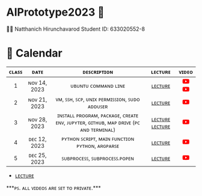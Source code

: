 # AIPrototype2023 🤖

🧑‍🎓 Natthanich Hirunchavarod Student ID: 633020552-8

# 📅 Calendar
|  ᴄʟᴀꜱꜱ  |     ᴅᴀᴛᴇ      |               ᴅᴇꜱᴄʀɪᴘᴛɪᴏɴ                        | ʟᴇᴄᴛᴜʀᴇ  | ᴠɪᴅᴇᴏ  |
|:-------:|:-------------:|:-----------------------------------------------:|:---------:|:--------:|
|   1     |  ɴᴏᴠ 14, 2023 | ᴜʙᴜɴᴛᴜ ᴄᴏᴍᴍᴀɴᴅ ʟɪɴᴇ                             | [ʟᴇᴄᴛᴜʀᴇ](lecture/LinuxCommandLine(บนเครื่อง).md) | [<img width="18" src="lecture/youtube.png"/>](https://youtu.be/AYuu9YOnjeM) [<img width="18" src="lecture/youtube.png"/>](https://youtu.be/6SzbohPKHw0)|
|   2     |  ɴᴏᴠ 21, 2023 | ᴠᴍ, ꜱꜱʜ, ꜱᴄᴘ, ᴜɴɪx ᴘᴇʀᴍɪꜱꜱɪᴏɴ, ꜱᴜᴅᴏ ᴀᴅᴅᴜꜱᴇʀ       | [ʟᴇᴄᴛᴜʀᴇ](lecture/UbuntuonCloudVM.md) | [<img width="18" src="lecture/youtube.png"/>](https://youtu.be/Dq0i3Oz0tYE)|
|   3     |  ɴᴏᴠ 28, 2023 | ɪɴꜱᴛᴀʟʟ ᴘʀᴏɢʀᴀᴍ, ᴘᴀᴄᴋᴀɢᴇ, ᴄʀᴇᴀᴛᴇ ᴇɴᴠ, ᴊᴜᴘʏᴛᴇʀ, ɢɪᴛʜᴜʙ, ᴍᴀᴘ ᴅʀɪᴠᴇ (ᴘᴄ ᴀɴᴅ ᴛᴇʀᴍɪɴᴀʟ) | [ʟᴇᴄᴛᴜʀᴇ](lecture/Python.md) [ʟᴇᴄᴛᴜʀᴇ](lecture/GitHubCommandLine.md) | [<img width="18" src="lecture/youtube.png"/>](https://youtu.be/_Ab1d2t4JsU)|
|   4     |  ᴅᴇᴄ 12, 2023 | ᴘʏᴛʜᴏɴ ꜱᴄʀɪᴘᴛ, ᴍᴀɪɴ ꜰᴜɴᴄᴛɪᴏɴ ᴘʏᴛʜᴏɴ, ᴀʀɢᴘᴀʀꜱᴇ  | [ʟᴇᴄᴛᴜʀᴇ](lecture/PythonScript.md) | [<img width="18" src="lecture/youtube.png"/>](https://youtu.be/VboIdvM2--w)|
|   5     |  ᴅᴇᴄ 25, 2023 |ꜱᴜʙᴘʀᴏᴄᴇꜱꜱ, ꜱᴜʙᴘʀᴏᴄᴇꜱꜱ.ᴘᴏᴘᴇɴ                      | [ʟᴇᴄᴛᴜʀᴇ](lecture/PythonScript.md) | [<img width="18" src="lecture/youtube.png"/>](https://youtu.be/TAAA8bLaDS0)|

 <ul><li><a href="./lecture/PythonScript.md#ใช้ Python สั่งงาน Program อื่น 25/12/66">ʟᴇᴄᴛᴜʀᴇ</a></li></ul>
***ᴘꜱ. ᴀʟʟ ᴠɪᴅᴇᴏꜱ ᴀʀᴇ ꜱᴇᴛ ᴛᴏ ᴘʀɪᴠᴀᴛᴇ.***





  

